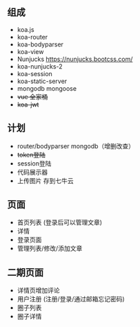 ## 组成
- koa.js
- koa-router
- koa-bodyparser
- koa-view
- Nunjucks https://nunjucks.bootcss.com/
- koa-nunjucks-2
- koa-session
- koa-static-server
- mongodb mongoose
- ~~vue 全家桶~~
- ~~koa-jwt~~


## 计划
- router/bodyparser  mongodb（增删改查）
- ~~token登陆~~
- session登陆
- 代码展示器
- 上传图片 存到七牛云
  
## 页面
- 首页列表  (登录后可以管理文章)
- 详情
- 登录页面
- 管理列表/修改/添加文章

## 二期页面
- 详情页增加评论
- 用户注册 (注册/登录/通过邮箱忘记密码)
- 圈子列表
- 圈子详情